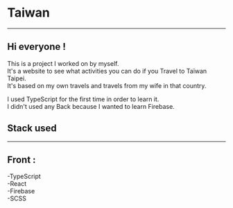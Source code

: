 # Taiwan

---

## Hi everyone !

This is a project I worked on by myself.  
It's a website to see what activities you can do if you Travel to Taïwan Taipei.  
It's based on my own travels and travels from my wife in that country.

I used TypeScript for the first time in order to learn it.  
I didn't used any Back because I wanted to learn Firebase.

## Stack used

---

## Front :

-TypeScript  
-React  
-Firebase  
-SCSS
